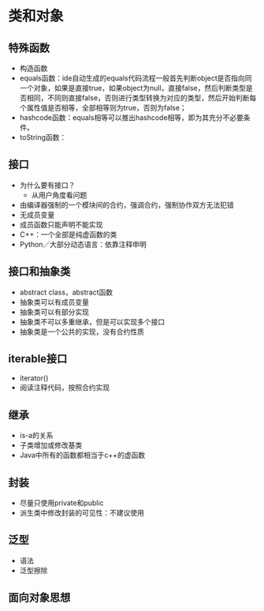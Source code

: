 # 类和对象

## 特殊函数

- 构造函数
- equals函数：ide自动生成的equals代码流程一般首先判断object是否指向同一个对象，如果是直接true，如果object为null，直接false，然后判断类型是否相同，不同则直接false，否则进行类型转换为对应的类型，然后开始判断每个属性值是否相等，全部相等则为true，否则为false；
- hashcode函数：equals相等可以推出hashcode相等，即为其充分不必要条件。
- toString函数：

## 接口

- 为什么要有接口？
  - 从用户角度看问题
- 由编译器强制的一个模块间的合约，强调合约，强制协作双方无法犯错
- 无成员变量
- 成员函数只能声明不能实现
- C++：一个全部是纯虚函数的类
- Python／大部分动态语言：依靠注释申明

## 接口和抽象类

- abstract class，abstract函数
- 抽象类可以有成员变量
- 抽象类可以有部分实现
- 抽象类不可以多重继承，但是可以实现多个接口
- 抽象类是一个公共的实现，没有合约性质

## iterable接口

- iterator()
- 阅读注释代码，按照合约实现

## 继承

- is-a的关系
- 子类增加或修改基类
- Java中所有的函数都相当于c++的虚函数

## 封装

- 尽量只使用private和public
- 派生类中修改封装的可见性：不建议使用

## 泛型

- 语法
- 泛型擦除

## 面向对象思想


